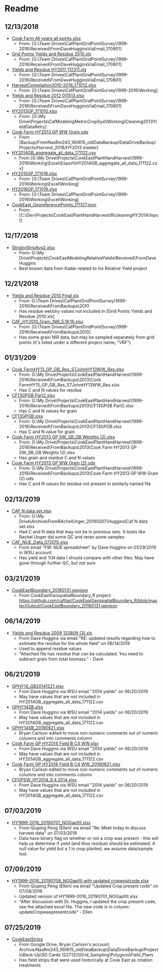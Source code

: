 # Readme

## 12/13/2018

* [Cook Farm All years all points.xlsx](Cook%20Farm%20All%20years%20all%20points.xlsx)
  * From: [G:\Team Drives\CafPlantGridPointSurvey\1999-2016\Received\FromDaveHugginsViaEmail_170801]
* [Grid Points Yields and Residue 2010.xls](Grid%20Points%20Yields%20and%20Residue%202010.xls)
  * From: [G:\Team Drives\CafPlantGridPointSurvey\1999-2016\Received\FromDaveHugginsViaEmail_170801]
* [Yields and Residue HY2011 112311.xls](Yields%20and%20Residue%20HY2011%20112311.xls)
  * From: [G:\Team Drives\CafPlantGridPointSurvey\1999-2016\Received\FromDaveHugginsViaEmail_170801]
* [HarvestCompilation2010-2016_171012.xlsx](HarvestCompilation2010-2016_171012.xlsx)
  * From: [G:\Team Drives\CafPlantGridPointSurvey\1999-2016\Working]
* [Yields and Residue 2012 011513.xlsx](Yields%20and%20Residue%202012%20011513.xlsx)
  * From: [G:\Team Drives\CafPlantGridPointSurvey\1999-2016\Received\FromDaveHugginsViaEmail_170801]
* [HY2013GP_171010.xlsx](HY2013GP_171010.xlsx)
  * From: [G:\My Drive\Projects\CafModelingMetricCropSyst\Working\Cleaning2013YieldDataRetry]
* [Cook Farm HY2013 GP WW Grain.ods](Cook%20Farm%20HY2013%20GP%20WW%20Grain.ods)
  * From [Backup/FromNasRm243_160615_oldDataBackup/DataDriveBackup/Projects/Harvest_2018/HY2013 master]
* [HY2014GB_aggregate_all_data_171122.csv](HY2014GB_aggregate_all_data_171122.csv)
  * From [G:\My Drive\Projects\CookEastPlantHandHarvest\1999-2016\Working\Excel\Export\HY2014GB_aggregate_all_data_171122.csv]
* [HY2015GP_171018.xlsx](HY2015GP_171018.xlsx)
  * From: [G:\Team Drives\CafPlantGridPointSurvey\1999-2016\Working\Excel\Working]
* [HY2016GP_171019.xlsx](HY2016GP_171019.xlsx)
  * From: [G:\Team Drives\CafPlantGridPointSurvey\1999-2016\Working\Excel\Working]
* [CookEast_GeoreferencePoints_171127.json](CookEast_GeoreferencePoints_171127.json)
  * From: [C:\Dev\Projects\CookEastPlantHandHarvest\R\cleaningHY2014\Input]

## 12/17/2018

* [StripbyStripAvg2.xlsx](StripbyStripAvg2.xlsx)
  * From: G:\My Drive\Projects\CookEastModelingRelativeYields\Received\FromDaveHuggins
  * Best known data from Kadar related to his Relative Yield project

## 12/21/2018

* [Yields and Residue 2010 Final.xls](Yields%20and%20Residue%202010%20Final.xls)
  * From: G:\Team Drives\CafPlantGridPointSurvey\1999-2016\Received\FromBackups\2010
  * Has residue wet/dry values not included in [Grid Points Yields and Residue 2010.xls]
* [CAF_HY2010_Grain_NIR_5.19.16.xlsx](CAF_HY2010_Grain_NIR_5.19.16.xlsx)
  * From: [G:\Team Drives\CafPlantGridPointSurvey\1999-2016\Received\FromBackups\2010]
  * Has some grain NIR data, but may be sampled separately from grid points (it's listed under a different project name, "VRF")

## 01/31/209

* [Cook FarmHY13_GP_GB_Res_STJohnHY13WW_Res.xlsx](Cook%20FarmHY13_GP_GB_Res_STJohnHY13WW_Res.xlsx)
  * From: G:\My Drive\Projects\CookEastPlantHandHarvest\1999-2016\Received\FromBackups\2013\Cook FarmHY13_GP_GB_Res_STJohnHY13WW_Res.xlsx
  * Has C and N values for residue
* [CF13GPGB Part2.xlsx](CF13GPGB%20Part2.xlsx)
  * From: G:\My Drive\Projects\CookEastPlantHandHarvest\1999-2016\Received\FromBackups\2013\CF13GPGB Part2.xlsx
  * Has C and N values for grain
* [CF13GPGB.xlsx](CF13GPGB.xlsx)
  * From: G:\My Drive\Projects\CookEastPlantHandHarvest\1999-2016\Received\FromBackups\2013\CF13GPGB.xlsx
  * Has C and N value for grain
* [Cook Farm HY2013 GP SW_SB_GB Weights (2).xlsx](Cook%20Farm%20HY2013%20GP%20SW_SB_GB%20Weights%20(2).xlsx)
  * From: G:\My Drive\Projects\CookEastPlantHandHarvest\1999-2016\Received\FromBackups\2013\Cook Farm HY2013 GP SW_SB_GB Weights (2).xlsx
  * Has grain and residue C and N values
* [Cook Farm HY2013 GP WW Grain (2).ods](Cook%20Farm%20HY2013%20GP%20WW%20Grain%20(2).ods)
  * From: G:\My Drive\Projects\CookEastPlantHandHarvest\1999-2016\Received\FromBackups\2013\Cook Farm HY2013 GP WW Grain (2).ods
  * Has C and N values for residue not present in similarly named file

## 02/13/2019

* [CAF N data set.xlsx](CAF%20N%20data%20set.xlsx)
  * From: G:\My Drive\Archive\FromRAchelUnger_20190207\Huggins\Caf N data set.xlsx
  * Had C and N data that may not be in previous sets.  It looks like Rachel Unger did some QC and reran some samples
* [CAF_NUE_Data_072015.xlsx](CAF_NUE_Data_072015.xlsx)
  * From email "FW: NUE spreadsheet" by Dave Huggins on 01/29/2019 in WSU account
  * Has yield and %N data I should compare with other files.  May have gone through further QC, but not sure

## 03/21/2019

* [CookEastBoundary_20180131.geojson](CookEastBoundary_20180131.geojson)
  * From CookEastGeospatialBoundary_R project: https://github.com/cafltar/CookEastGeospatialBoundary_R/blob/master/Output/CookEastBoundary_20180131.geojson

## 06/14/2019

* [Yields and Residue 2009 120809 (3).xls](Yields%20and%20Residue%202009%20120809%20(3).xls)
  * From Dave Huggins via email "RE: updated results regarding how to  estimate the residue for the whole field" on 06/14/2019
  * Used to append residue values
  * "Attached file has residue that can be calculated. You need to subtract grain from total biomass." - Dave

## 06/21/2019

* [GPHY14_GB20141221.xlsx](GPHY14_GB20141221.xlsx)
  * From Dave Huggins via WSU email "2014 yields" on 06/20/2019
  * May have values that are not included in HY2014GB_aggregate_all_data_171122.csv
* [GPHY14SB.xlsx](GPHY14SB.xlsx)
  * From Dave Huggins via WSU email "2014 yields" on 06/20/2019
  * May have values that are not included in HY2014GB_aggregate_all_data_171122.csv
* [GPHY14SB_20190621.xlsx](GPHY14SB_20190621.xlsx)
  * Bryan Carlson edited to move non numeric comments out of numeric columns and into comments column
* [Cook Farm GP HY2014 Field B C4 WW.xlsx](Cook%20Farm%20GP%20HY2014%20Field%20B%20C4%20WW.xlsx)
  * From Dave Huggins via WSU email "2014 yields" on 06/20/2019
  * May have values that are not included in HY2014GB_aggregate_all_data_171122.csv
* [Cook Farm GP HY2014 Field B C4 WW_20190621.xlsx](Cook%20Farm%20GP%20HY2014%20Field%20B%20C4%20WW_20190621.xlsx)
  * Bryan Carlson edited to move non numeric comments out of numeric columns and into comments column 
* [CFGPSW_HY2014_9.4.2014.xlsx](CFGPSW_HY2014_9.4.2014.xlsx)
  * From Dave Huggins via WSU email "2014 yields" on 06/20/2019
  * May have values that are not included in HY2014GB_aggregate_all_data_171122.csv

## 07/03/2019

* [HY1999-2016_20190701_NOGapfill.xlsx](HY1999-2016_20190701_NOGapfill.xlsx)
  * From Qiuping Peng (Ellen) via email "Re: Meet today to discuss harvest data" on 07/03/2019
  * Data have binary flag on whether or not a crop was present - this will help us determine if yield (and thus residue) should be estimated. A null value for yield but a 1 in crop planted, we assume data/sample lost.

## 07/09/2019

* [HY1999-2016_20190708_NOGapfill with updated cropexistcode.xlsx](HY1999-2016_20190708_NOGapfill%20with%20updated%20cropexistcode.xlsx)
  * From Qiuping Peng (Ellen) via email "Updated Crop present code" on 07/08/2019
  * Updated version of HY1999-2016_20190701_NOGapfill.xlsx
  * "After discussion with Dr. Huggins, I updated the crop present code, see the attached excel file.  The new code is in column: updateCropwaspresentcode" - Ellen

## 07/25/2019

* [CookEastStrips](CookEastStrips)
  * From Google Drive, Bryan Carlson's account, Archive/NasRm243_160615_oldDataBackup\DataDriveBackup\Projects\Back-Up\SD Cards 122712\1\Grid_Sampling\Polygons\Field_Plans
  * Has field strips that were used historically at Cook East as rotation treatments
